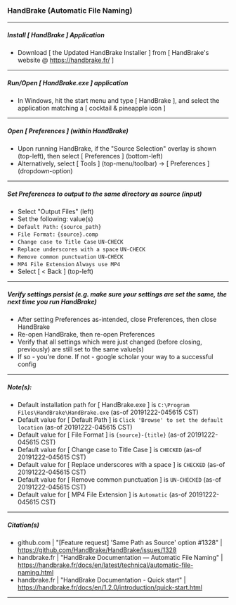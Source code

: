 
### HandBrake (Automatic File Naming)
<hr />


##### Install [ HandBrake ] Application 
* Download [ the Updated HandBrake Installer ] from [ HandBrake's website @ https://handbrake.fr/ ]
<hr />


##### Run/Open [ HandBrake.exe ] application
* In Windows, hit the start menu and type [ HandBrake ], and select the application matching a [ cocktail & pineapple icon ]
<hr />


##### Open [ Preferences ] (within HandBrake)
* Upon running HandBrake, if the "Source Selection" overlay is shown (top-left), then select [ Preferences ] (bottom-left)
* Alternatively, select [ Tools ] (top-menu/toolbar) -> [ Preferences ] (dropdown-option)
<hr />


##### Set Preferences to output to the same directory as source (input)
* Select "Output Files" (left)
* Set the following: value(s)
* ```Default Path:```   ```{source_path}```
* ```File Format:```   ```{source}.comp```
* ```Change case to Title Case```   ```UN-CHECK```
* ```Replace underscores with a space```   ```UN-CHECK```
* ```Remove common punctuation```   ```UN-CHECK```
* ```MP4 File Extension```   ```Always use MP4```
* Select [ < Back ] (top-left)
<hr />

##### Verify settings persist (e.g. make sure your settings are set the same, the next time you run HandBrake)
* After setting Preferences as-intended, close Preferences, then close HandBrake
* Re-open HandBrake, then re-open Preferences
* Verify that all settings which were just changed (before closing, previously) are still set to the same value(s)
* If so - you're done. If not - google scholar your way to a successful config
<hr />


##### Note(s):
* Default installation path for [ HandBrake.exe ] is ```C:\Program Files\HandBrake\HandBrake.exe``` (as-of 20191222-045615 CST)
* Default value for [ Default Path ] is ```Click 'Browse' to set the default location``` (as-of 20191222-045615 CST)
* Default value for [ File Format ] is ```{source}-{title}``` (as-of 20191222-045615 CST)
* Default value for [ Change case to Title Case ] is ```CHECKED``` (as-of 20191222-045615 CST)
* Default value for [ Replace underscores with a space ] is ```CHECKED``` (as-of 20191222-045615 CST)
* Default value for [ Remove common punctuation ] is ```UN-CHECKED``` (as-of 20191222-045615 CST)
* Default value for [ MP4 File Extension ] is ```Automatic``` (as-of 20191222-045615 CST)
<hr />


##### Citation(s)
* github.com  |  "[Feature request] 'Same Path as Source' option #1328"  |  https://github.com/HandBrake/HandBrake/issues/1328
* handbrake.fr  |  "HandBrake Documentation — Automatic File Naming"  |  https://handbrake.fr/docs/en/latest/technical/automatic-file-naming.html
* handbrake.fr  |  "HandBrake Documentation - Quick start"  |  https://handbrake.fr/docs/en/1.2.0/introduction/quick-start.html
<hr />


